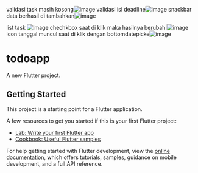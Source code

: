 validasi task masih kosong![image](https://github.com/user-attachments/assets/ca4c2ae0-707e-4293-96fa-d822fc56b64f)
validasi isi deadline![image](https://github.com/user-attachments/assets/4a30c8a2-4492-48aa-9dd7-b0bac5db4640)
snackbar data berhasil di tambahkan![image](https://github.com/user-attachments/assets/39b8dd06-3f35-456b-97d5-389a8bc197c1)

list task ![image](https://github.com/user-attachments/assets/1d6c93c6-cdc8-4511-9a1d-bed7d4897d39)
chechkbox saat di klik maka hasilnya berubah ![image](https://github.com/user-attachments/assets/3ebafc59-b414-47b1-ab10-2c71bcf56949)
icon tanggal muncul saat di klik dengan bottomdatepicke![image](https://github.com/user-attachments/assets/cfa662f6-a0c4-4015-8b98-f55dcc5e79aa)


# todoapp

A new Flutter project.

## Getting Started

This project is a starting point for a Flutter application.

A few resources to get you started if this is your first Flutter project:

- [Lab: Write your first Flutter app](https://docs.flutter.dev/get-started/codelab)
- [Cookbook: Useful Flutter samples](https://docs.flutter.dev/cookbook)

For help getting started with Flutter development, view the
[online documentation](https://docs.flutter.dev/), which offers tutorials,
samples, guidance on mobile development, and a full API reference.
